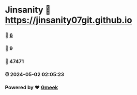 # Jinsanity :link: https://jinsanity07git.github.io 
### :page_facing_up: [6](https://jinsanity07git.github.io/tag.html) 
### :speech_balloon: 9 
### :hibiscus: 47471 
### :alarm_clock: 2024-05-02 02:05:23 
### Powered by :heart: [Gmeek](https://github.com/Meekdai/Gmeek)
